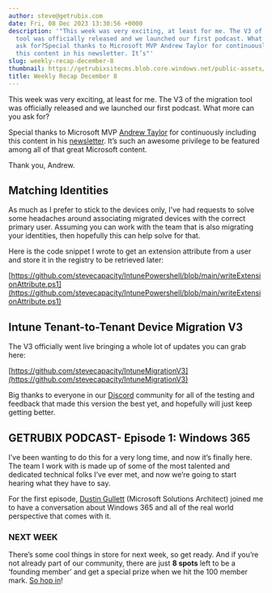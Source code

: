 ```yaml
---
author: steve@getrubix.com
date: Fri, 08 Dec 2023 13:30:56 +0000
description: '"This week was very exciting, at least for me. The V3 of the migration
  tool was officially released and we launched our first podcast. What more can you
  ask for?Special thanks to Microsoft MVP Andrew Taylor for continuously including
  this content in his newsletter. It’s"'
slug: weekly-recap-december-8
thumbnail: https://getrubixsitecms.blob.core.windows.net/public-assets/content/v1/logo512.png
title: Weekly Recap December 8
---
```


This week was very exciting, at least for me. The V3 of the migration tool was officially released and we launched our first podcast. What more can you ask for?

Special thanks to Microsoft MVP [Andrew Taylor](https://www.linkedin.com/in/andrew-taylor-41707916/) for continuously including this content in his [newsletter](https://andrewstaylor.com/2023/12/08/intune-newsletter-8th-december-2023/). It’s such an awesome privilege to be featured among all of that great Microsoft content.

Thank you, Andrew.

Matching Identities
-------------------

As much as I prefer to stick to the devices only, I’ve had requests to solve some headaches around associating migrated devices with the correct primary user. Assuming you can work with the team that is also migrating your identities, then hopefully this can help solve for that.

Here is the code snippet I wrote to get an extension attribute from a user and store it in the registry to be retrieved later:

[https://github.com/stevecapacity/IntunePowershell/blob/main/writeExtensionAttribute.ps1](https://github.com/stevecapacity/IntunePowershell/blob/main/writeExtensionAttribute.ps1)

Intune Tenant-to-Tenant Device Migration V3
-------------------------------------------

The V3 officially went live bringing a whole lot of updates you can grab here:

[https://github.com/stevecapacity/IntuneMigrationV3](https://github.com/stevecapacity/IntuneMigrationV3)

Big thanks to everyone in our [Discord](https://discord.gg/getrubix) community for all of the testing and feedback that made this version the best yet, and hopefully will just keep getting better.

GETRUBIX PODCAST- Episode 1: Windows 365
----------------------------------------

I’ve been wanting to do this for a very long time, and now it’s finally here. The team I work with is made up of some of the most talented and dedicated technical folks I’ve ever met, and now we’re going to start hearing what they have to say.

For the first episode, [Dustin Gullett](https://www.linkedin.com/in/dustin-gullett-83607b1ba/) (Microsoft Solutions Architect) joined me to have a conversation about Windows 365 and all of the real world perspective that comes with it.

### NEXT WEEK

There’s some cool things in store for next week, so get ready. And if you’re not already part of our community, there are just **8 spots** left to be a ‘founding member’ and get a special prize when we hit the 100 member mark. [So hop in](https://discord.gg/getrubix)!